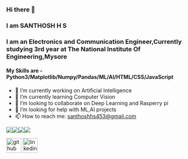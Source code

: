 ### Hi there 👋
### I am SANTHOSH H S

### I am an Electronics and Communication Engineer,Currently studying 3rd year at The National Institute Of Engineering,Mysore

#### My Skills are - Python3/Matplotlib/Numpy/Pandas/ML/AI/HTML/CSS/JavaScript 


- 🔭 I’m currently working on Artificial Intelligence
- 🌱 I’m currently learning Computer Vision 
- 👯 I’m looking to collaborate on Deep Learning and Rasperry pi
- 🤔 I’m looking for help with ML,AI projects
- 📫 How to reach me: santhoshhs453@gmail.com

<img src="https://img.shields.io/badge/html5%20-%23E34F26.svg?&style=for-the-badge&logo=html5&logoColor=white"/><img src="https://img.shields.io/badge/css3%20-%231572B6.svg?&style=for-the-badge&logo=css3&logoColor=white"/><img src="https://img.shields.io/badge/python%20-%2314354C.svg?&style=for-the-badge&logo=python&logoColor=white"/><img src="https://img.shields.io/badge/c++%20-%2300599C.svg?&style=for-the-badge&logo=c%2B%2B&ogoColor=white"/>

[<img src='https://cdn.jsdelivr.net/npm/simple-icons@3.0.1/icons/github.svg' alt='github' height='40'>](https://github.com/Santhosh-H-S)  [<img src='https://cdn.jsdelivr.net/npm/simple-icons@3.0.1/icons/linkedin.svg' alt='linkedin' height='40'>](https://www.linkedin.com/in/https://www.linkedin.com/in/santhosh-h-s-5014641b1/) 
